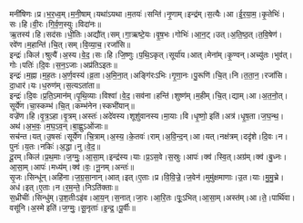 

  
मनी॑षिणः।प्र।भ॒र॒ध्व॒म्।म॒नी॒षाम्।यथा॑ऽयथा।म॒तयः॑।सन्ति॑।नृ॒णाम्।इन्द्र॑म्।स॒त्यैः।आ।ई॒र॒या॒म॒।कृ॒तेभिः॑।सः।हि।वी॒रः।गि॒र्व॒ण॒स्युः।विदा॑नः॥  
ऋ॒तस्य॑।हि।सद॑सः।धी॒तिः।अद्यौ॑त्।सम्।गा॒ऋष्टे॒यः।वृ॒ष॒भः।गोभिः॑।आ॒न॒ट्।उत्।अ॒ति॒ष्ठ॒त्।त॒वि॒षेण॑।रवे॑ण।म॒हान्ति॑।चि॒त्।सम्।वि॒व्या॒च॒।रजां॑सि॥  
इन्द्रः॑।किल॑।श्रुत्यै॑।अ॒स्य।वे॒द॒।सः।हि।जि॒ष्णुः।प॒थि॒ऽकृत्।सूर्या॑य।आत्।मेना॑म्।कृ॒ण्वन्।अच्यु॑तः।भुव॑त्।गोः।पतिः॑।दि॒वः।स॒न॒ऽजाः।अप्र॑तिऽइतः॥  
इन्द्रः॑।म॒ह्ना।म॒ह॒तः।अ॒र्ण॒वस्य॑।व्र॒ता।अ॒मि॒ना॒त्।अङ्गि॑रःऽभिः।गृ॒णा॒नः।पु॒रूणि॑।चि॒त्।नि।त॒ता॒न॒।रजां॑सि।दा॒धार॑।यः।ध॒रुण॑म्।स॒त्यऽता॑ता॥  
इन्द्रः॑।दि॒वः।प्र॒ति॒ऽमान॑म्।पृ॒थि॒व्याः।विश्वा॑।वे॒द॒।सव॑ना।हन्ति॑।शुष्ण॑म्।म॒हीम्।चि॒त्।द्याम्।आ।अ॒त॒नो॒त्।सूर्ये॑ण।चा॒स्कम्भ॑।चि॒त्।कम्भ॑नेन।स्कभी॑यान्॥  
वज्रे॑ण।हि।वृ॒त्र॒ऽहा।वृ॒त्रम्।अस्तः॑।अदे॑वस्य।शूशु॑वानस्य।मा॒याः।वि।धृ॒ष्णो॒ इति॑।अत्र॑।धृ॒ष॒ता।ज॒घ॒न्थ॒।अथ॑।अ॒भ॒वः॒।म॒घ॒ऽव॒न्।बा॒ह्वुऽओ॑जाः॥  
सच॑न्त।यत्।उ॒षसः॑।सूर्ये॑ण।चि॒त्राम्।अ॒स्य॒।के॒तवः॑।राम्।अ॒वि॒न्द॒न्।आ।यत्।नक्ष॑त्रम्।ददृ॑शे।दि॒वः।न।पुनः॑।य॒तः।नकिः॑।अ॒द्धा।नु।वे॒द॒॥  
दू॒रम्।किल॑।प्र॒थ॒माः।ज॒ग्मुः॒।आ॒सा॒म्।इन्द्र॑स्य।याः।प्र॒ऽस॒वे।स॒स्रुः।आपः॑।क्व॑।स्वि॒त्।अग्र॑म्।क्व॑।बु॒ध्नः।आ॒सा॒म्।आपः॑।मध्य॑म्।क्व॑।वः॒।नू॒नम्।अन्तः॑॥  
सृ॒जः।सिन्धू॑न्।अहि॑ना।ज॒ग्र॒सा॒नान्।आत्।इत्।ए॒ताः।प्र।वि॒वि॒ज्रे॒।ज॒वेन॑।मुमु॑क्षमाणाः।उ॒त।याः।मु॒मु॒च्रे।अध॑।इत्।ए॒ताः।न।र॒म॒न्ते॒।निऽति॑क्ताः॥  
स॒ध्रीचीः॑।सिन्धु॑म्।उ॒श॒तीःऽइ॑व।आ॒य॒न्।स॒नात्।जा॒रः।आ॒रि॒तः।पूः॒ऽभित्।आ॒सा॒म्।अस्त॑म्।आ।ते॒।पार्थि॑वा।वसू॑नि।अ॒स्मे इति॑।ज॒ग्मुः॒।सू॒नृताः॑।इ॒न्द्र॒।पू॒र्वीः॥  
